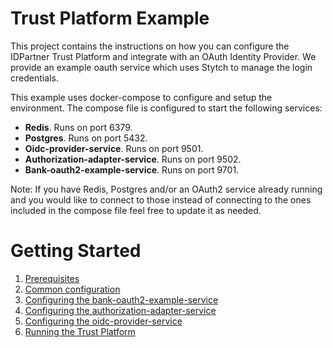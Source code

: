 # Trust Platform Example
This project contains the instructions on how you can configure the IDPartner Trust Platform and integrate with an OAuth Identity Provider. We provide an example oauth service which uses Stytch to manage the login credentials.

This example uses docker-compose to configure and setup the environment.  The compose file is configured to start the following services:

- **Redis**. Runs on port 6379.
- **Postgres**. Runs on port 5432.
- **Oidc-provider-service**. Runs on port 9501.
- **Authorization-adapter-service**. Runs on port 9502.
- **Bank-oauth2-example-service**. Runs on port 9701.

Note: If you have Redis, Postgres and/or an OAuth2 service already running and you would like to connect to those instead of connecting to the ones included in the compose file feel free to update it as needed.

# Getting Started
1. [Prerequisites](docs/prerequisites.md)
1. [Common configuration](docs/common-configuration.md)
1. [Configuring the bank-oauth2-example-service](docs/configuring-bank-oauth2-example-service.md)
1. [Configuring the authorization-adapter-service](docs/configuring-authorization-adapter-service.md)
1. [Configuring the oidc-provider-service](docs/configuring-oidc-provider-service.md)
1. [Running the Trust Platform](docs/running-trust-platform.md)